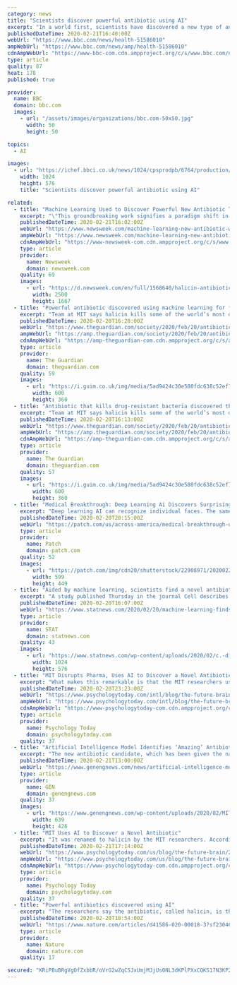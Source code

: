 ```yaml
---
category: news
title: "Scientists discover powerful antibiotic using AI"
excerpt: "In a world first, scientists have discovered a new type of antibiotic using artificial intelligence (AI). It has been heralded by experts as a major breakthrough in the fight against the growing problem of drug resistance. A powerful algorithm was used to analyse more than one hundred million chemical compounds in a matter of days. The newly ..."
publishedDateTime: 2020-02-21T16:40:00Z
webUrl: "https://www.bbc.com/news/health-51586010"
ampWebUrl: "https://www.bbc.com/news/amp/health-51586010"
cdnAmpWebUrl: "https://www-bbc-com.cdn.ampproject.org/c/s/www.bbc.com/news/amp/health-51586010"
type: article
quality: 87
heat: 178
published: true

provider:
  name: BBC
  domain: bbc.com
  images:
    - url: "/assets/images/organizations/bbc.com-50x50.jpg"
      width: 50
      height: 50

topics:
  - AI

images:
  - url: "https://ichef.bbci.co.uk/news/1024/cpsprodpb/6764/production/_110986462_gettyimages-1068778256.jpg"
    width: 1024
    height: 576
    title: "Scientists discover powerful antibiotic using AI"

related:
  - title: "Machine Learning Used to Discover Powerful New Antibiotic That Can Kill Some of World's Most Dangerous Bacteria"
    excerpt: "\"This groundbreaking work signifies a paradigm shift in antibiotic discovery and indeed in drug discovery more generally,\" said researcher Roy Kishony."
    publishedDateTime: 2020-02-21T16:02:00Z
    webUrl: "https://www.newsweek.com/machine-learning-new-antibiotic-world-dangerous-bacteria-1488470"
    ampWebUrl: "https://www.newsweek.com/machine-learning-new-antibiotic-world-dangerous-bacteria-1488470?amp=1"
    cdnAmpWebUrl: "https://www-newsweek-com.cdn.ampproject.org/c/s/www.newsweek.com/machine-learning-new-antibiotic-world-dangerous-bacteria-1488470?amp=1"
    type: article
    provider:
      name: Newsweek
      domain: newsweek.com
    quality: 69
    images:
      - url: "https://d.newsweek.com/en/full/1568640/halicin-antibiotics.jpg"
        width: 2500
        height: 1667
  - title: "Powerful antibiotic discovered using machine learning for first time"
    excerpt: "Team at MIT says halicin kills some of the world’s most dangerous strains"
    publishedDateTime: 2020-02-20T16:28:00Z
    webUrl: "https://www.theguardian.com/society/2020/feb/20/antibiotic-that-kills-drug-resistant-bacteria-discovered-through-ai"
    ampWebUrl: "https://amp.theguardian.com/society/2020/feb/20/antibiotic-that-kills-drug-resistant-bacteria-discovered-through-ai"
    cdnAmpWebUrl: "https://amp-theguardian-com.cdn.ampproject.org/c/s/amp.theguardian.com/society/2020/feb/20/antibiotic-that-kills-drug-resistant-bacteria-discovered-through-ai"
    type: article
    provider:
      name: The Guardian
      domain: theguardian.com
    quality: 59
    images:
      - url: "https://i.guim.co.uk/img/media/5ad9424c30e580fdc638c52ef7cd200e61ad6e07/363_670_3568_2141/master/3568.jpg?width=300&quality=45&auto=format&fit=max&dpr=2&s=0b80c4e4b7fb6e665ef4567b4a989f87"
        width: 600
        height: 360
  - title: "Antibiotic that kills drug-resistant bacteria discovered through AI"
    excerpt: "Team at MIT says halicin kills some of the world’s most dangerous strains"
    publishedDateTime: 2020-02-20T16:13:00Z
    webUrl: "https://www.theguardian.com/society/2020/feb/20/antibiotic-that-kills-drug-resistant-bacteria-discovered-through-ai"
    ampWebUrl: "https://amp.theguardian.com/society/2020/feb/20/antibiotic-that-kills-drug-resistant-bacteria-discovered-through-ai"
    cdnAmpWebUrl: "https://amp-theguardian-com.cdn.ampproject.org/c/s/amp.theguardian.com/society/2020/feb/20/antibiotic-that-kills-drug-resistant-bacteria-discovered-through-ai"
    type: article
    provider:
      name: The Guardian
      domain: theguardian.com
    quality: 57
    images:
      - url: "https://i.guim.co.uk/img/media/5ad9424c30e580fdc638c52ef7cd200e61ad6e07/363_670_3568_2141/master/3568.jpg?width=300&quality=45&auto=format&fit=max&dpr=2&s=0b80c4e4b7fb6e665ef4567b4a989f87"
        width: 600
        height: 360
  - title: "Medical Breakthrough: Deep Learning Ai Discovers Surprising New Antibiotics"
    excerpt: "Deep learning AI can recognize individual faces. The same technology is being adapted to recognize potential antibiotics."
    publishedDateTime: 2020-02-20T20:15:00Z
    webUrl: "https://patch.com/us/across-america/medical-breakthrough-deep-learning-ai-discovers-surprising-new-antibiotics"
    type: article
    provider:
      name: Patch
      domain: patch.com
    quality: 52
    images:
      - url: "https://patch.com/img/cdn20/shutterstock/22908971/20200220/014539/styles/patch_image/public/shutterstock-1060302206___20134451109.jpg"
        width: 599
        height: 449
  - title: "Aided by machine learning, scientists find a novel antibiotic able to kill superbugs in mice"
    excerpt: "A study published Thursday in the journal Cell describes how researchers at the Massachusetts Institute of Technology used machine learning to identify a molecule that appears capable of countering some of the world’s most formidable pathogens. When tested in mice, the molecule, dubbed halicin, effectively treated the gastrointestinal bug ..."
    publishedDateTime: 2020-02-20T16:07:00Z
    webUrl: "https://www.statnews.com/2020/02/20/machine-learning-finds-novel-antibiotic-able-to-kill-superbugs/"
    type: article
    provider:
      name: STAT
      domain: statnews.com
    quality: 43
    images:
      - url: "https://www.statnews.com/wp-content/uploads/2020/02/c.-difficile-1024x576.jpg"
        width: 1024
        height: 576
  - title: "MIT Disrupts Pharma, Uses AI to Discover a Novel Antibiotic"
    excerpt: "What makes this remarkable is that the MIT researchers used artificial intelligence (AI) machine learning to discover the new antibiotic, an achievement that heralds the disruption of traditional research and drug development processes deployed by pharmaceutical industry behemoths. Antibiotic resistance is a global existential threat that is ..."
    publishedDateTime: 2020-02-20T23:23:00Z
    webUrl: "https://www.psychologytoday.com/intl/blog/the-future-brain/202002/mit-disrupts-pharma-uses-ai-discover-novel-antibiotic"
    ampWebUrl: "https://www.psychologytoday.com/intl/blog/the-future-brain/202002/mit-disrupts-pharma-uses-ai-discover-novel-antibiotic?amp"
    cdnAmpWebUrl: "https://www-psychologytoday-com.cdn.ampproject.org/c/s/www.psychologytoday.com/intl/blog/the-future-brain/202002/mit-disrupts-pharma-uses-ai-discover-novel-antibiotic?amp"
    type: article
    provider:
      name: Psychology Today
      domain: psychologytoday.com
    quality: 37
  - title: "Artificial Intelligence Model Identifies ‘Amazing’ Antibiotic Candidate"
    excerpt: "The new antibiotic candidate, which has been given the name halicin—after the fictional artificial intelligence system from “2001: A Space Odyssey,”—was discovered in the Drug Repurposing Hub, and is structurally different to conventional antibiotics. Initial in vivo experiments showed that halicin was effective against Clostridium ..."
    publishedDateTime: 2020-02-21T13:00:00Z
    webUrl: "https://www.genengnews.com/news/artificial-intelligence-model-identifies-amazing-antibiotic-candidate/"
    type: article
    provider:
      name: GEN
      domain: genengnews.com
    quality: 37
    images:
      - url: "https://www.genengnews.com/wp-content/uploads/2020/02/MIT-New-Antibiotic-01_0.jpg"
        width: 639
        height: 426
  - title: "MIT Uses AI to Discover a Novel Antibiotic"
    excerpt: "It was renamed to halicin by the MIT researchers. According to a MIT news report released today, the name was inspired by the fictional sentient AI computer with artificial general intelligence named HAL (Heuristically Programmed ALgorithmic Computer) from Arthur C. Clarke’s Space Odyssey series of science fiction novels and the iconic and ..."
    publishedDateTime: 2020-02-21T17:14:00Z
    webUrl: "https://www.psychologytoday.com/us/blog/the-future-brain/202002/mit-uses-ai-discover-novel-antibiotic"
    ampWebUrl: "https://www.psychologytoday.com/us/blog/the-future-brain/202002/mit-uses-ai-discover-novel-antibiotic?amp"
    cdnAmpWebUrl: "https://www-psychologytoday-com.cdn.ampproject.org/c/s/www.psychologytoday.com/us/blog/the-future-brain/202002/mit-uses-ai-discover-novel-antibiotic?amp"
    type: article
    provider:
      name: Psychology Today
      domain: psychologytoday.com
    quality: 37
  - title: "Powerful antibiotics discovered using AI"
    excerpt: "The researchers say the antibiotic, called halicin, is the first discovered with artificial intelligence (AI). Although AI has been used to aid parts of the antibiotic-discovery process before, they say that this is the first time it has identified completely new kinds of antibiotic from scratch, without using any previous human assumptions."
    publishedDateTime: 2020-02-20T18:54:00Z
    webUrl: "https://www.nature.com/articles/d41586-020-00018-3?sf230461118=1"
    type: article
    provider:
      name: Nature
      domain: nature.com
    quality: 17

secured: "KRiPBuBRgVgOfZxbbR/oVrG2wZqCSJxUmjMJjUs0NL3dKPlPXxCQKS17N3KP2sTO5flPVGxt6VLMVc+jbURftxi9BsfUyLHem6ObUB2DAgA+mbLuHxosBeJ/qvJZPKmaJghUZnFfaH1ixpGGpRqrAuKXPUy0xsj8IYXQgrEDva3vMY9GceSof4bafHpCzKOMej+9u3ZF/ZecNCgPBgF1U7sqqZRQG/9R4z3RnBvGc70dbUyfnJFdWJAKK5MparsiXkmTyP3czn8coWvyGehL2PE1iESxezwAXJRZhr8bI3ewZfz4WlyoJ3txXNMUvNaHsb1FqxdLE41dbMAybI6DoI6m5PvLTJ94zjme+Lw/tPCfjM4k5ZRf3r9+u4fRUy2EDgfICR978q3gxnquHmD0CziwkGi648ztc4tgfrpaodO38Vj0cXUGDv5s6xn+lfRXlCpbtyA546qzQApeC5B9cBBH98nLYUCBMON3RgSJXA0=;5hL+pAgy9/xNaWZex/od+A=="
---
```


